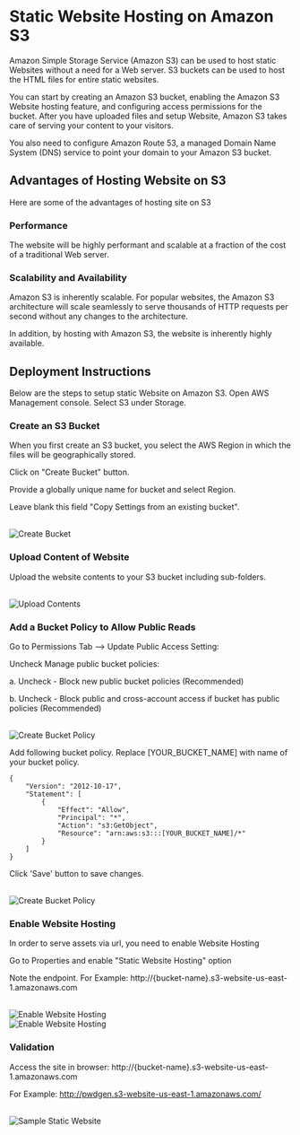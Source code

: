 # Static Website Hosting on Amazon S3

Amazon Simple Storage Service (Amazon S3) can be used to host static Websites without a need for a Web server. S3 buckets can be used to host the HTML files for entire static websites.

You can start by creating an Amazon S3 bucket, enabling the Amazon S3 Website hosting feature, and configuring access permissions for the bucket. After you have uploaded files and setup Website, Amazon S3 takes care of serving your content to your visitors.

You also need to configure Amazon Route 53, a managed Domain Name System (DNS) service to point your domain to your Amazon S3 bucket.

## Advantages of Hosting Website on S3

Here are some of the advantages of hosting site on S3

### Performance

The website will be highly performant and scalable at a fraction of the cost of a traditional Web server.

### Scalability and Availability

Amazon S3 is inherently scalable. For popular websites, the Amazon S3 architecture will scale seamlessly to serve thousands of HTTP requests per second without any changes to the architecture.

In addition, by hosting with Amazon S3, the website is inherently highly available.
 

## Deployment Instructions

Below are the steps to setup static Website on Amazon S3. Open AWS Management console. Select S3 under Storage.

### Create an S3 Bucket

When you first create an S3 bucket, you select the AWS Region in which the files will be geographically stored.

Click on "Create Bucket" button.

Provide a globally unique name for bucket and select Region. 

Leave blank this field "Copy Settings from an existing bucket".

<br/>
<img src="Documentation/Images/Step1-CreateBucket.PNG" alt="Create Bucket"/>

### Upload Content of Website

Upload the website contents to your S3 bucket including sub-folders.

<br/>
<img src="Documentation/Images/Step2-UploadContents.PNG" alt="Upload Contents"/>


### Add a Bucket Policy to Allow Public Reads

Go to Permissions Tab --> Update Public Access Setting:

Uncheck Manage public bucket policies:

a. Uncheck - Block new public bucket policies (Recommended)

b. Uncheck - Block public and cross-account access if bucket has public policies (Recommended) 

<br/>
<img src="Documentation/Images/Step3-BucketPolicy-A.PNG" alt="Create Bucket Policy"/>

Add following bucket policy. Replace [YOUR_BUCKET_NAME] with name of your bucket policy.

```
{ 
    "Version": "2012-10-17",
    "Statement": [
        {
            "Effect": "Allow", 
            "Principal": "*", 
            "Action": "s3:GetObject", 
            "Resource": "arn:aws:s3:::[YOUR_BUCKET_NAME]/*" 
        } 
    ] 
}
```

Click 'Save' button to save changes.

<br/>
<img src="Documentation/Images/Step3-BucketPolicy-B.PNG" alt="Create Bucket Policy"/>

### Enable Website Hosting
In order to serve assets via url, you need to enable Website Hosting

Go to Properties and enable "Static Website Hosting" option

Note the endpoint.
For Example:
http://{bucket-name}.s3-website-us-east-1.amazonaws.com

<br/>
<img src="Documentation/Images/Step4-A.PNG" alt="Enable Website Hosting"/>

<br/>
<img src="Documentation/Images/Step4-B.PNG" alt="Enable Website Hosting"/>

### Validation

Access the site in browser:
http://{bucket-name}.s3-website-us-east-1.amazonaws.com

For Example:
<a href="http://pwdgen.s3-website-us-east-1.amazonaws.com/">http://pwdgen.s3-website-us-east-1.amazonaws.com/</a>

<br/>
<img src="Documentation/Images/SampleWebsite.PNG" alt="Sample Static Website"/>